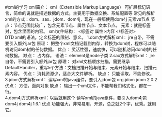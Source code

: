 #xml的学习
xml简介：
    xml（Extensible Markup Language） 可扩展标记语言，简单的说就是描述数据的方式。主要用于数据交换、系统配置等
    常见的解析xml的方式：dom、sax、jdom、dom4j，现在一般都使用dom4j
    元素vs节点
        节点：节点范围比较广，包含元素节点、属性节点、文本节点。
        元素：就是标签对，包含里面的内容。
    xml文件结构：
        <?xml version="1.0" encoding="UTF-8"?>
        <标签对 属性>内容 
        </标签对>   
    DTD 
        xml的语法，定义标签的限制、意义。
1.dom方式解析xml：
    jre自带，不需要引入额外jar包
    原理：
        把整个xml文档记载到内存，转换为dom树，程序可以随机访问dom树的任何数据。
    优点：
        灵活性强，速度快，可以随机访问dom树的任何数据。
    缺点：
        占内存。
    语法：
        element是node子类
2.sax方式解析xml：
    jre自带，不需要引入额外jar包
    原理：
        对xml文档顺序扫描，需要继承DefaultHandler，重写5个方法：文档扫描开始与结束、元素开始与结束、扫描元素内容。
    优点：
        消耗资源少，适合大文件解析。
    缺点：
        只能读取，不能修改。
3.jdom方式解析xml：
    读写xml的java组件，要引入jdom包
        <dependency>
            <groupId>org.jdom</groupId>
            <artifactId>jdom</artifactId>
            <version>2.0.2</version>
        </dependency>
    优点：
        方便，面向对象
    缺点：
        输出一个xml文件，不能帮我们格式化，都在一行。     
4.dom4j方式解析xml：以后就用这个
    读写xml的java组件，要引入dom4j包
         <dependency>
            <groupId>dom4j</groupId>
            <artifactId>dom4j</artifactId>
            <version>1.6.1</version>
        </dependency>
    优点
        功能强大，非常易用，开源，总之就2个字，优秀。就用它。
    
        